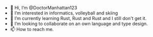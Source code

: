 - 👋 Hi, I’m @DoctorManhattan123
- 👀 I’m interested in informatics, volleyball and skiing
- 🌱 I’m currently learning Rust, Rust and Rust and I still don't get it.
- 💞️ I’m looking to collaborate on an own language and type design.
- 📫 How to reach me. 

<!---
DoctorManhattan123/DoctorManhattan123 is a ✨ special ✨ repository because its `README.md` (this file) appears on your GitHub profile.
You can click the Preview link to take a look at your changes.
--->
